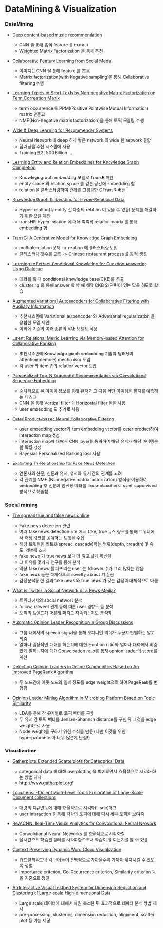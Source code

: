 # DataMining & Visualization

### DataMining

-   [Deep content-based music recommendation](https://papers.nips.cc/paper/5004-deep-content-based-music-recommendation)

    -   CNN 을 통해 음악 feature 를 extract
    -   Weighted Matrix Factorization 을 통해 추천

*   [Collaborative Feature Learning from Social Media](https://arxiv.org/abs/1502.01423)

    -   이미지는 CNN 을 통해 feature 를 뽑음
    -   Matrix factorization(with Negative sampling)을 통해 Collaborative filtering 수행

-   [Learning Topics in Short Texts by Non-negative Matrix Factorization on Term Correlation Matrix](http://epubs.siam.org/doi/abs/10.1137/1.9781611972832.83)

    -   term occurrence 를 PPMI(Positive Pointwise Mutual Information) matrix 만들고
    -   NMF(Non-negative matrix factorization)을 통해 토픽 모델링 수행

*   [Wide & Deep Learning for Recommender Systems](https://arxiv.org/abs/1606.07792)

    -   Neural Network 에 deep 하게 쌓은 network 와 wide 한 network 결합
    -   딥러닝을 추천 시스템에 사용
    -   Training 크기 500 Billion ...

-   [Learning Entity and Relation Embeddings for Knowledge Graph Completion](http://nlp.csai.tsinghua.edu.cn/~lzy/publications/aaai2015_transr.pdf)

    -   Knowlege graph embedding 모델로 TransR 제안
    -   entity space 와 relation space 를 같은 공간에 embedding 함
    -   relation 을 클러스터링하여 관계를 그룹핑한 CTransR 버전

*   [Knowledge Graph Embedding for Hyper-Relational Data](http://ieeexplore.ieee.org/document/7889640/)

    -   Hyper-relation(두 entity 간 다중의 relation 이 있을 수 있음) 문제를 해결하기 위한 모델 제안
    -   transHR, hyper-relation 에 대해 각각의 relation matrix 를 통해 embedding 함

-   [TransG: A Generative Model for Knowledge Graph Embedding](https://aclweb.org/anthology/P/P16/P16-1219.pdf)

    -   multiple relation 문제 -> relation 에 클러스터링 도입
    -   클러스터링 갯수를 모름 -> Chinese restaurant process 로 동적 생성

*   [Learning to Extract Conditional Knowledge for Question Answering Using Dialogue](http://dl.acm.org/citation.cfm?id=2983777)

    -   대화를 할 때 conditional knowledge base(CKB)를 추출
    -   clustering 을 통해 answer 를 할 때 해당 CKB 와 관련이 있는 답을 하도록 학습

-   [Augmented Variational Autoencoders for Collaborative Filtering with Auxiliary Information](https://dl.acm.org/citation.cfm?id=3132972)

    -   추천시스템에 Variational autoencoder 와 Adversarial regularization 을 융합한 모델 제안
    -   이외에 기존의 여러 종류의 VAE 모델도 적용

*   [Latent Relational Metric Learning via Memory-based Attention for Collaborative Ranking](https://www.researchgate.net/publication/322385353_Latent_Relational_Metric_Learning_via_Memory-based_Attention_for_Collaborative_Ranking)

    -   추천시스템에 Knowledge graph embedding 기법과 딥러닝의 attention(memory) mechanism 도입
    -   각 user 와 item 간의 relation vector 도입

*   [Personalized Top-N Sequential Recommendation via Convolutional Sequence Embedding](https://dl.acm.org/citation.cfm?id=3159656)

    -   순차적으로 본 아이템 정보를 통해 유저가 그 다음 어떤 아이템을 볼지를 예측하는 태스크
    -   CNN 을 통해 Vertical filter 와 Horizontal filter 들을 사용
    -   user embedding 도 추가로 사용

* [Outer Product-based Neural Collaborative Filtering](https://www.comp.nus.edu.sg/~xiangnan/papers/ijcai18-ConvNCF.pdf)

    - user embedding vector와 item embedding vector를 outer product하여 interaction map 생성
    - interaction map에 대해서 CNN layer를 통과하여 해당 유저가 해당 아이템을 볼 확률 생성
    - Bayesian Personalized Ranking loss 사용

* [Exploiting Tri-Relationship for Fake News Detection](https://arxiv.org/abs/1712.07709)

    - 언론사와 신문, 신문과 유저, 유저와 유저 간의 관계를 고려
    - 각 관계를 NMF (Nonnegative matrix factorization) 방식을 이용하여 embedding 후 신문의 임베딩 벡터를 linear classifier로 semi-supervised 방식으로 학습함


### Social mining

-   [The spread true and false news online](http://science.sciencemag.org/content/359/6380/1146)

    -   Fake news detection 관련
    -   여러 fake news detection site 에서 fake, true 뉴스 링크를 통해 트위터에서 해당 링크를 공유하는 트윗을 수집
    -   해당 트윗들을 리트윗(spread, cascade)하는 범위(depth, breadth) 및 속도, 갯수를 조사
    -   fake news 가 true news 보다 더 깊고 넓게 확산됨
    -   그 이유를 몇가지 연구를 통해 분석
    -   막상 fake news 를 퍼뜨리는 user 는 follower 수가 그리 많지는 않음
    -   fake news 들은 대체적으로 novelty attract 가 높음
    -   감정분석을 한 결과 fake news 와 true news 가 갖는 감정이 대체적으로 다름

*   [What is Twitter, a Social Network or a News Media?](https://dl.acm.org/citation.cfm?id=1772751)

    -   트위터에서의 social network 분석
    -   follow, retweet 관계 등에 따른 user 영향도 등 분석
    -   토픽의 트렌드가 어떻게 퍼지고 지속되는지도 분석함

* [Automatic Opinion Leader Recognition in Group Discussions](https://ieeexplore.ieee.org/document/7880177/)
    
    - 그룹 내에서의 speech signal을 통해 오피니언 리더가 누군지 판별하는 알고리즘
    - 얼마나 감정적인 대화를 하는지에 대한 Emotion ratio와 얼마나 대화에서 비중있게 말하는지에 대한 Conversation ratio를 통해 opnion leader의 score를 계산

* [Detecting Opinion Leaders in Online Communities Based on An Improved PageRank Algorithm](https://www.researchgate.net/publication/272115243_Detecting_Opinion_Leaders_in_Online_Communities_Based_on_an_Improved_PageRank_Algorithm)

    - 두 노드간에 이웃 노드의 일치 정도를 edge weight으로 하여 PageRank를 변형함

* [Opinion Leader Mining Algorithm in Microblog Platform Based on Topic Similarity](https://ieeexplore.ieee.org/document/7924685/)
    
    - LDA를 통해 각 유저별로 토픽 벡터를 구함
    - 두 유저 간 토픽 벡터를 Jensen-Shannon distance를 구한 뒤 그것을 edge weight으로 사용
    - Node weight을 구하기 위한 수식을 만듦 (다만 이것을 위한 hyperparameter가 너무 많은게 단점!)


### Visualization

-   [Gatherplots: Extended Scatterplots for Categorical Data](http://www.umiacs.umd.edu/~elm/projects/gatherplots/gatherplots.pdf)

    -   categorical data 에 대해 overplotting 을 방지하면서 효율적으로 시각화 하는 방법 제시
    -   <http://www.gatherplot.org/>

*   [TopicLens: Efficient Multi-Level Topic Exploration of Large-Scale Document collections](http://www.umiacs.umd.edu/~elm/projects/topiclens/topiclens.pdf)

    -   대량의 다큐먼트에 대해 효율적으로 시각화(t-sne)하고
    -   user interaction 을 통해 각각의 토픽에 대해 다시 세부 토픽을 보여줌

-   [ReVACNN: Real-Time Visual Analytics for Convolutional Neural Network](http://poloclub.gatech.edu/idea2016/papers/p30-chung.pdf)

    -   Convolutional Neural Networks 를 효율적으로 시각화함
    -   실시간으로 학습된 필터를 시각화함으로서 학습이 잘 되는지를 알 수 있음

*   [Context Preserving Dynamic Word Cloud Visualization](http://www.shixialiu.com/publications/wordcloud/paper.pdf)

    -   워드클라우드의 각 단어들이 문맥적으로 가까울수록 가까이 위치시킬 수 있도록 정렬
    -   Importance criterion, Co-Occurrence criterion, Similarity criterion 등을 기준으로 정렬

*   [An Interactive Visual Testbed System for Dimension Reduction and Clustering of Large-scale High-dimensional Data](http://www.zcliu.org/papers/2013_vda_testbed.pdf)

    -   Large scale 데이터에 대해서 차원 축소한 뒤 효과적으로 데이터 분석 방법 제시
    -   pre-processing, clustering, dimension reduction, alignment, scatter plot 등 기능 제공
